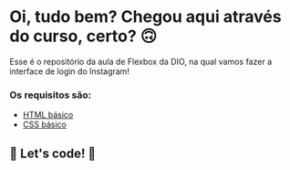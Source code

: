 # Oi, tudo bem? Chegou aqui através do curso, certo? 🙃

Esse é o repositório da aula de Flexbox da DIO, na qual vamos fazer a interface de login do Instagram! 

### Os requisitos são:

* [HTML básico](https://www.w3schools.com/html/)
* [CSS básico](https://developer.mozilla.org/pt-BR/docs/Web/CSS)

## 🚀 Let's code! 🚀
